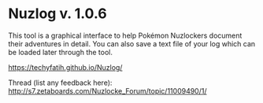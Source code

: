 # Nuzlog v. 1.0.6
This tool is a graphical interface to help Pokémon Nuzlockers document their adventures in detail. You can also save a text file of your log which can be loaded later through the tool.

https://techyfatih.github.io/Nuzlog/

Thread (list any feedback here):
http://s7.zetaboards.com/Nuzlocke_Forum/topic/11009490/1/